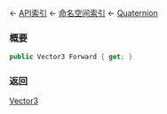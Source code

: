 ← [API索引](Api-Index) ← [命名空间索引](Namespace-Index) ← [Quaternion](VRageMath.Quaternion)

### 概要

```csharp
public Vector3 Forward { get; }
```

### 返回

[Vector3](VRageMath.Vector3)

